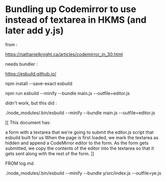 # Bundling up Codemirror to use instead of textarea in HKMS (and later add y.js)

from :

https://nathanielknight.ca/articles/codemirror_in_30.html

needs bundler :

https://esbuild.github.io/

npm install --save-exact esbuild


npm run esbuild --minify --bundle main.js --outfile=editor.js

didn't work, but this did :

./node_modules/.bin/esbuild --minify --bundle main.js --outfile=editor.js

[[
This document has:

a form with a textarea that we're going to submit
the editor.js script that esbuild built for us
When the page is first loaded, we mark the textarea as hidden and append a CodeMirror editor to the form. As the form gets submitted, we copy the contents of the editor into the textarea so that it gets sent along with the rest of the form.
]]

FROM log.md

./node_modules/.bin/esbuild --minify --bundle y/src/index.js --outfile=ye.js



